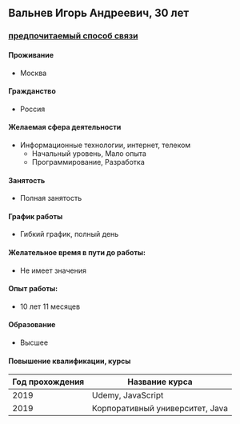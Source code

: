 ## Вальнев Игорь Андреевич, 30 лет
### [предпочитаемый способ связи](igor29@gmail.com)

#### Проживание
* Москва
#### Гражданство
* Россия

#### Желаемая сфера деятельности
* Информационные технологии, интернет, телеком
   * Начальный уровень, Мало опыта
   * Программирование, Разработка

#### Занятость
* Полная занятость

#### График работы
* Гибкий график, полный день

#### Желательное время в пути до работы: 
 * Не имеет значения
#### Опыт работы:
  * 10 лет 11 месяцев
#### Образование
  * Высшее
#### Повышение квалификации, курсы
Год прохождения | Название курса
------------ | -------------
2019| Udemy, JavaScript
2019 | Корпоративный университет, Java
